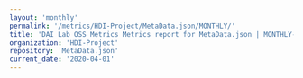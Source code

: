 ```yaml
---
layout: 'monthly'
permalink: '/metrics/HDI-Project/MetaData.json/MONTHLY/'
title: 'DAI Lab OSS Metrics Metrics report for MetaData.json | MONTHLY-REPORT-2020-04-01'
organization: 'HDI-Project'
repository: 'MetaData.json'
current_date: '2020-04-01'
---
```

